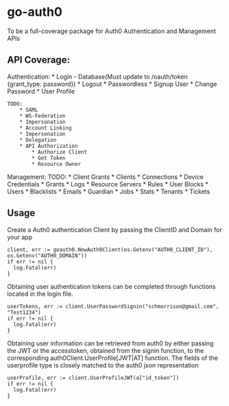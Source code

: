 # go-auth0
To be a full-coverage package for Auth0 Authentication and Management APIs

## API Coverage:
  Authentication:
    * Login - Database(Must update to /oauth/token {grant_type: password})
    * Logout
    * Passwordless
    * Signup User
    * Change Password
    * User Profile
    
    TODO:
        * SAML
        * WS-Federation
        * Impersonation
        * Account Linking
        * Impersonation
        * Delegation
        * API Authorization
            * Authorize Client
            * Get Token
            * Resource Owner

  Management:
  TODO:
    * Client Grants
    * Clients
    * Connections
    * Device Credentials
    * Grants
    * Logs
    * Resource Servers
    * Rules
    * User Blocks
    * Users
    * Blacklists
    * Emails
    * Guardian
    * Jobs
    * Stats
    * Tenants
    * Tickets

## Usage

Create a Auth0 authentication Client by passing the ClientID and Domain for your app
```
client, err := goauth0.NewAuth0Client(os.Getenv("AUTH0_CLIENT_ID"), os.Getenv("AUTH0_DOMAIN"))
if err != nil {
  log.Fatal(err)
}
```

Obtaining user authentication tokens can be completed through functions located in
the login file.
```
userTokens, err := client.UserPasswordSignin("schmorrison@gmail.com", "Test1234")
if err != nil {
  log.Fatal(err)
}
```

Obtaining user information can be retrieved from auth0 by either passing the JWT or the accesstoken,
obtained from the signin function, to the corresponding auth0Client.UserProfile[JWT|AT] function.
The fields of the userprofile type is closely matched to the auth0 json representation
```
userProfile, err := client.UserProfileJWT(a["id_token"])
if err != nil {
  log.Fatal(err)
}
```
